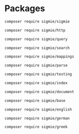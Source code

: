 # Packages

```bash
composer require sigmie/sigmie
```

```bash
composer require sigmie/http
```

```bash
composer require sigmie/query
```

```bash
composer require sigmie/search
```

```bash
composer require sigmie/mappings
```

```bash
composer require sigmie/parse
```

```bash
composer require sigmie/testing
```

```bash
composer require sigmie/index
```

```bash
composer require sigmie/document
```

```bash
composer require sigmie/base
```

```bash
composer require sigmie/english
```

```bash
composer require sigmie/german
```

```bash
composer require sigmie/greek
```
